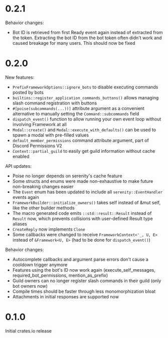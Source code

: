 # 0.2.1

Behavior changes:
- Bot ID is retrieved from first Ready event again instead of extracted from the token. Extracting the bot ID from the bot token often didn't work and caused breakage for many users. This should now be fixed

# 0.2.0

New features:
- `PrefixFrameworkOptions::ignore_bots` to disable executing commands posted by bots
- `builtins::register_application_commands_buttons()` allows managing slash command registration with buttons
- `#[poise(subcommands(...))]` attribute argument as a convenient alternative to manually setting the `Command::subcommands` field
- `dispatch_event()` function to allow running your own event loop without involving Framework at all
- `Modal::create()` and `Modal::execute_with_defaults()` can be used to spawn a modal with pre-filled values
- `default_member_permissions` command attribute argument, part of Discord Permissions V2
- `Context::partial_guild` to easily get guild information without cache enabled

API updates:
- Poise no longer depends on serenity's cache feature
- Some structs and enums were made non-exhaustive to make future non-breaking changes easier
- The `Event` enum has been updated to include all `serenity::EventHandler` events again
- `FrameworkBuilder::initialize_owners()` takes self instead of &mut self, like the other builder methods
- The macro generated code emits `::std::result::Result` instead of `Result` now, which prevents collisions with user-defined Result type aliases
- `CreateReply` now implements `Clone`
- Some callbacks were changed to receive `FrameworkContext<'_, U, E>` instead of `&Framework<U, E>` (had to be done for `dispatch_event()`)

Behavior changes:
- Autocomplete callbacks and argument parse errors don't cause a cooldown trigger anymore
- Features using the bot's ID now work again (execute_self_messages, required_bot_permissions, mention_as_prefix)
- Guild owners can no longer register slash commands in their guild (only bot owners now)
- Compile times should be faster through less monomorphization bloat
- Attachments in initial responses are supported now

# 0.1.0

Initial crates.io release
